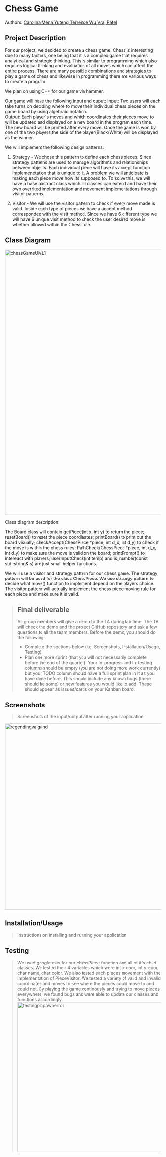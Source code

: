 # Chess Game

 Authors: [Carolina Mena](https://github.com/cmena004),[Yuteng Terrence Wu](https://github.com/YTTWu),[Vraj Patel](https://github.com/vpate3356)

## Project Description


For our project, we decided to create a chess game. Chess is interesting due to many factors, one being that it is a complex game that requires analytical and strategic thinking. This is similar to programming which also requires logical thinking and evaluation of all moves which can affect the entire process. There are many possible combinations and strategies to play a game of chess and likewise in programming there are various ways to create a program. 
  
We plan on using C++ for our game via hammer. 

Our game will have the following input and ouput:
  Input: Two users will each take turns on deciding where to move their individual chess pieces on the game board by using algebraic notation.   
  Output: Each player's moves and which coordinates their pieces move to will be updated and displayed on a new board in the program each time. The new board will be printed after every move.  Once the game is won by one of the two players,the side of the player(Black/White) will be displayed as the winner. 


 We will implement the following design patterns:

 1. Strategy -
We chose this pattern to define each chess pieces. Since strategy patterns are used to manage algorithms and relationships between objects. Each individual piece will have its accept function implemenetation that is unique to it. A problem we will anticipate is making each piece move how its supposed to. To solve this, we will have a base abstract class which all classes can extend and have their own overrited implementation and movement implementations through visitor patterns. 

 2. Visitor - 
We will use the visitor pattern to check if every move made is valid. Inside each type of pieces we have a accept method corresponded with the visit method. Since we have 6 different type we will have 6 unique visit method to check the user desired move is whether allowed within the Chess rule.

## Class Diagram
 
<img width="857" alt="chessGameUML1" src="https://user-images.githubusercontent.com/77029246/110759750-cd3ffb80-8202-11eb-9e16-7d0d99aae481.png">


 
Class diagram description:

The Board class will contain getPiece(int x, int y) to return the piece; resetBoard() to reset the piece coordinates; printBoard() to print out the board visually; checkAccept(ChessPiece *piece, int d_x, int d_y) to check if the move is within the chess rules; PathCheck(ChessPiece *piece, int d_x, int d_y) to make sure the move is valid on the board; printPrompt() to intereact with players; userInputCheck(int temp) and is_number(const std::string& s) are just small helper functions.

We will use a visitor and strategy pattern for our chess game. The strategy pattern will be used for the class ChessPiece. We use strategy pattern to decide what move() function to implement depend on the players choice. The visitor pattern will actually implement the chess piece moving rule for each piece and make sure it is valid. 

 > ## Final deliverable
 > All group members will give a demo to the TA during lab time. The TA will check the demo and the project GitHub repository and ask a few questions to all the team members. 
 > Before the demo, you should do the following:
 > * Complete the sections below (i.e. Screenshots, Installation/Usage, Testing)
 > * Plan one more sprint (that you will not necessarily complete before the end of the quarter). Your In-progress and In-testing columns should be empty (you are not doing more work currently) but your TODO column should have a full sprint plan in it as you have done before. This should include any known bugs (there should be some) or new features you would like to add. These should appear as issues/cards on your Kanban board. 
 
 ## Screenshots
 > Screenshots of the input/output after running your application
 > 
<img width="601" alt="regendingvalgrind" src="https://user-images.githubusercontent.com/77029246/110769216-cae29f00-820c-11eb-9627-73fb32bc6eac.png">

 ## Installation/Usage
 > Instructions on installing and running your application
 ## Testing
 > We used googletests for our chessPiece function and all of it's child classes. We tested their 4 variables which were int x-coor, int y-coor, char name, char color. We also tested each pieces movement with the implementation of PieceVisitor. We tested a variety of valid and invalid coordinates and moves to see where the pieces could move to and could not. By playing the game continously and trying to move pieces everywhere, we found bugs and were able to update our classes and functions accordingly. 
 > <img width="483" alt="testingpicpawnerror" src="https://user-images.githubusercontent.com/77029246/110769604-362c7100-820d-11eb-942a-08e11b68b3de.png">

